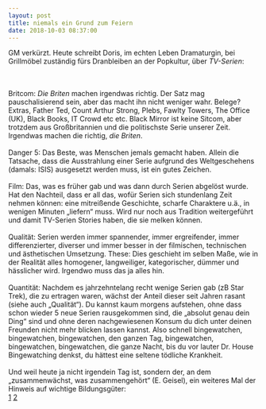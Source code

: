 ```yaml
---
layout: post
title: niemals ein Grund zum Feiern
date: 2018-10-03 08:37:00
---
```


GM verkürzt. Heute schreibt Doris, im echten Leben Dramaturgin, bei Grillmöbel zuständig fürs Dranbleiben an der Popkultur, über *TV-Serien*:

<br><br>
Britcom: *Die Briten* machen irgendwas richtig. Der Satz mag pauschalisierend sein, aber das macht ihn nicht weniger wahr. Belege? Extras, Father Ted, Count Arthur Strong, Plebs, Fawlty Towers, The Office (UK), Black Books, IT Crowd etc etc. Black Mirror ist keine Sitcom, aber trotzdem aus Großbritannien und die politischste Serie unserer Zeit. Irgendwas machen die richtig, *die Briten*.
<br><br>
Danger 5: Das Beste, was Menschen jemals gemacht haben. Allein die Tatsache, dass die Ausstrahlung einer Serie aufgrund des Weltgeschehens (damals: ISIS) ausgesetzt werden muss, ist ein gutes Zeichen.
<br><br>
Film: Das, was es früher gab und was dann durch Serien abgelöst wurde. Hat den Nachteil, dass er all das, wofür Serien sich stundenlang Zeit nehmen können: eine mitreißende Geschichte, scharfe Charaktere u.ä., in wenigen Minuten „liefern“ muss. Wird nur noch aus Tradition weitergeführt und damit TV-Serien Stories haben, die sie melken können.
<br><br>
Qualität: Serien werden immer spannender, immer ergreifender, immer differenzierter, diverser und immer besser in der filmischen, technischen und ästhetischen Umsetzung. These: Dies geschieht im selben Maße, wie in der Realität alles homogener, langweiliger, kategorischer, dümmer und hässlicher wird. Irgendwo muss das ja alles hin.
<br><br>
Quantität: Nachdem es jahrzehntelang recht wenige Serien gab (zB Star Trek), die zu ertragen waren, wächst der Anteil dieser seit Jahren rasant (siehe auch „Qualität“). Du kannst kaum morgens aufstehen, ohne dass schon wieder 5 neue Serien rausgekommen sind, die „absolut genau dein Ding“ sind und ohne deren nachgewiesenen Konsum du dich unter deinen Freunden nicht mehr blicken lassen kannst. Also schnell bingewatchen, bingewatchen, bingewatchen, den ganzen Tag, bingewatchen, bingewatchen, bingewatchen, die ganze Nacht, bis du vor lauter Dr. House Bingewatching denkst, du hättest eine seltene tödliche Krankheit.
<br><br>
Und weil heute ja nicht irgendein Tag ist, sondern der, an dem „zusammenwächst, was zusammengehört“ (E. Geisel), ein weiteres Mal der Hinweis auf wichtige Bildungsgüter:<br>
[1](https://www.youtube.com/watch?v=nE45p6bD5T8)
[2](https://www.youtube.com/watch?v=1qOPFhM8cPM)

